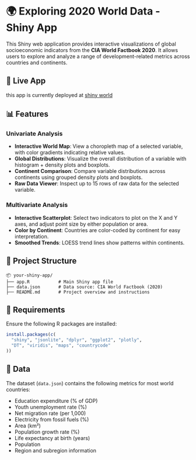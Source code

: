 # 🌍 Exploring 2020 World Data - Shiny App

This Shiny web application provides interactive visualizations of global socioeconomic indicators from the **CIA World Factbook 2020**. It allows users to explore and analyze a range of development-related metrics across countries and continents.

## 🚀 Live App

this app is currently deployed at [shiny world](https://ottitsch.shinyapps.io/shiny_world/)

## 📊 Features

### Univariate Analysis
- **Interactive World Map**: View a choropleth map of a selected variable, with color gradients indicating relative values.
- **Global Distributions**: Visualize the overall distribution of a variable with histogram + density plots and boxplots.
- **Continent Comparison**: Compare variable distributions across continents using grouped density plots and boxplots.
- **Raw Data Viewer**: Inspect up to 15 rows of raw data for the selected variable.

### Multivariate Analysis
- **Interactive Scatterplot**: Select two indicators to plot on the X and Y axes, and adjust point size by either population or area.
- **Color by Continent**: Countries are color-coded by continent for easy interpretation.
- **Smoothed Trends**: LOESS trend lines show patterns within continents.

## 📁 Project Structure

```
📦 your-shiny-app/
├── app.R           # Main Shiny app file
├── data.json       # Data source: CIA World Factbook (2020)
├── README.md       # Project overview and instructions
```
## 📎 Requirements

Ensure the following R packages are installed:

```r
install.packages(c(
  "shiny", "jsonlite", "dplyr", "ggplot2", "plotly",
  "DT", "viridis", "maps", "countrycode"
))
```

## 📂 Data

The dataset (`data.json`) contains the following metrics for most world countries:
- Education expenditure (% of GDP)
- Youth unemployment rate (%)
- Net migration rate (per 1,000)
- Electricity from fossil fuels (%)
- Area (km²)
- Population growth rate (%)
- Life expectancy at birth (years)
- Population
- Region and subregion information




